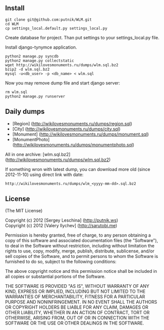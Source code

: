 ## Install

    git clone git@github.com:putnik/WLM.git
    cd WLM
    cp settings_local.default.py settings_local.py

Create database for project. Than put settings to your settings\_local.py file.

Install django-tynymce application.

    python2 manage.py syncdb
    python2 manage.py collectstatic
    wget http://wikilovesmonuments.ru/dumps/wlm.sql.bz2
    bzip2 -d wlm.sql.bz2
    mysql -u<db_user> -p <db_name> < wlm.sql

Now you may remove dump file and start django server:

    rm wlm.sql
    python2 manage.py runserver


## Daily dumps

* [Region] (http://wikilovesmonuments.ru/dumps/region.sql)
* [City] (http://wikilovesmonuments.ru/dumps/city.sql)
* [Monument] (http://wikilovesmonuments.ru/dumps/monument.sql)
* [MonumentPhoto] (http://wikilovesmonuments.ru/dumps/monumentphoto.sql)

All in one archive:
[wlm.sql.bz2] (http://wikilovesmonuments.ru/dumps/wlm.sql.bz2)

If something wron with latest dump, you can download more old (since
2012-11-10) using direct link with date:

    http://wikilovesmonuments.ru/dumps/wlm_<yyyy-mm-dd>.sql.bz2


## License

(The MIT License)

Copyright (c) 2012 [Sergey Leschina] (http://putnik.ws)  
Copyright (c) 2012 [Valery Ilychev] (http://sarutobi.me)

Permission is hereby granted, free of charge, to any person obtaining a copy
of this software and associated documentation files (the "Software"), to deal
in the Software without restriction, including without limitation the rights
to use, copy, modify, merge, publish, distribute, sublicense, and/or sell
copies of the Software, and to permit persons to whom the Software is
furnished to do so, subject to the following conditions:

The above copyright notice and this permission notice shall be included in
all copies or substantial portions of the Software.

THE SOFTWARE IS PROVIDED "AS IS", WITHOUT WARRANTY OF ANY KIND, EXPRESS OR
IMPLIED, INCLUDING BUT NOT LIMITED TO THE WARRANTIES OF MERCHANTABILITY,
FITNESS FOR A PARTICULAR PURPOSE AND NONINFRINGEMENT. IN NO EVENT SHALL THE
AUTHORS OR COPYRIGHT HOLDERS BE LIABLE FOR ANY CLAIM, DAMAGES OR OTHER
LIABILITY, WHETHER IN AN ACTION OF CONTRACT, TORT OR OTHERWISE, ARISING
FROM, OUT OF OR IN CONNECTION WITH THE SOFTWARE OR THE USE OR OTHER DEALINGS
IN THE SOFTWARE.
